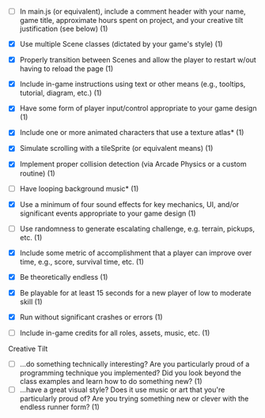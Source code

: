 - [ ] In main.js (or equivalent), include a comment header with your name, game title, approximate hours spent on project, and your creative tilt justification (see below) (1)

- [X] Use multiple Scene classes (dictated by your game's style) (1)
- [X] Properly transition between Scenes and allow the player to restart w/out having to reload the page (1)
- [X] Include in-game instructions using text or other means (e.g., tooltips, tutorial, diagram, etc.) (1)
- [X] Have some form of player input/control appropriate to your game design (1)
- [X] Include one or more animated characters that use a texture atlas* (1)
- [X] Simulate scrolling with a tileSprite (or equivalent means) (1)
- [X] Implement proper collision detection (via Arcade Physics or a custom routine) (1)
- [ ] Have looping background music* (1)
- [X] Use a minimum of four sound effects for key mechanics, UI, and/or significant events appropriate to your game design (1)
- [ ] Use randomness to generate escalating challenge, e.g. terrain, pickups, etc. (1)
- [X] Include some metric of accomplishment that a player can improve over time, e.g., score, survival time, etc. (1)
- [X] Be theoretically endless (1)
- [X] Be playable for at least 15 seconds for a new player of low to moderate skill (1)
- [X] Run without significant crashes or errors (1)
- [ ] Include in-game credits for all roles, assets, music, etc. (1)

Creative Tilt
- [ ] ...do something technically interesting? Are you particularly proud of a programming technique you implemented? Did you look beyond the class examples and learn how to do something new? (1)
- [ ] ...have a great visual style? Does it use music or art that you're particularly proud of? Are you trying something new or clever with the endless runner form? (1)